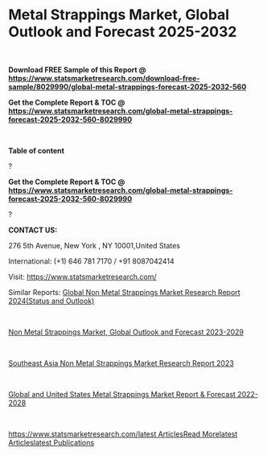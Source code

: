 <h1>Metal Strappings Market, Global Outlook and Forecast 2025-2032</h1><br/><p><strong>Download FREE Sample of this Report @ <a href="https://www.statsmarketresearch.com/download-free-sample/8029990/global-metal-strappings-forecast-2025-2032-560">https://www.statsmarketresearch.com/download-free-sample/8029990/global-metal-strappings-forecast-2025-2032-560</a></strong></p>
 
 
 
 <div><b>Get the Complete Report & TOC @ <a href="https://www.statsmarketresearch.com/global-metal-strappings-forecast-2025-2032-560-8029990">https://www.statsmarketresearch.com/global-metal-strappings-forecast-2025-2032-560-8029990</a></b></div>
 
 
 
 <p><br />
 
 <b>Table of content</b></p>
 
 
 
 <p>? </p>
 
 
 
 <div><b>Get the Complete Report & TOC @ <a href="https://www.statsmarketresearch.com/global-metal-strappings-forecast-2025-2032-560-8029990">https://www.statsmarketresearch.com/global-metal-strappings-forecast-2025-2032-560-8029990</a></b></div>
 
 
 
 <p>? </p>
 
 
 
 <p><b>CONTACT US:</b><br />
 
 276 5th Avenue, New York , NY 10001,United States<br />
 
 International: (+1) 646 781 7170 / +91 8087042414<br />
 
 Visit: <a href="https://www.statsmarketresearch.com/">https://www.statsmarketresearch.com/</a><br />
 
 Similar Reports: <a href="https://www.statsmarketresearch.com/global-metal-strappings-forecast-2025-2032-560-8029990">Global Non Metal Strappings Market Research Report 2024(Status and Outlook)</a><br />
 
 <br />
 
 <a href="https://www.statsmarketresearch.com/global-metal-strappings-forecast-2025-2032-560-8029990">Non Metal Strappings Market, Global Outlook and Forecast 2023-2029</a><br />
 
 <br />
 
 <a href="https://www.statsmarketresearch.com/global-metal-strappings-forecast-2025-2032-560-8029990">Southeast Asia Non Metal Strappings Market Research Report 2023</a><br />
 
 <br />
 
 <a href="https://www.statsmarketresearch.com/global-metal-strappings-forecast-2025-2032-560-8029990">Global and United States Metal Strappings Market Report & Forecast 2022-2028</a><br />
 
 <br />
 
 <a href="https://gyeongbokgung.com">https://www.statsmarketresearch.com/</a><a href="https://hallyeomaritime.com">latest Articles</a><a href="https://jingwansa.com">Read More</a><a href="https://nguoiviet.jp/">latest Articles</a><a href="https://www.intelmarketresearch.com/">latest Publications</a></p>